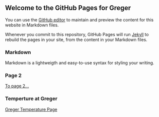 ## Welcome to the GitHub Pages for Greger

You can use the [GitHub editor](https://github.com/ericsandbling/greger/edit/master/docs/index.md) to maintain and preview the content for this website in Markdown files.

Whenever you commit to this repository, GitHub Pages will run [Jekyll](https://jekyllrb.com/) to rebuild the pages in your site, from the content in your Markdown files.

### Markdown

Markdown is a lightweigth and easy-to-use syntax for styling your writing.

### Page 2

[To page 2...](./page_two.md)

### Temperture at Greger

[Greger Temperature Page](./greger/index.html)
